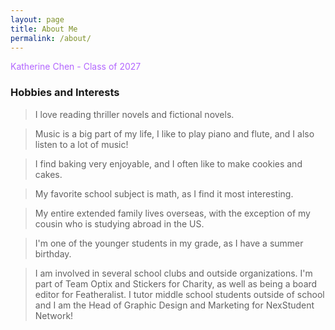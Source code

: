 ```yaml
---
layout: page
title: About Me
permalink: /about/
---
```


<span style="color:#B366FF">Katherine Chen - Class of 2027</span>

### Hobbies and Interests
> I love reading thriller novels and fictional novels. 
<p></p>

> Music is a big part of my life, I like to play piano and flute, and I also listen to a lot of music!
<p></p>

> I find baking very enjoyable, and I often like to make cookies and cakes.
<p></p>

> My favorite school subject is math, as I find it most interesting. 
<p></p>

> My entire extended family lives overseas, with the exception of my cousin who is studying abroad in the US. 
<p></p>

> I'm one of the younger students in my grade, as I have a summer birthday.
<p></p>

> I am involved in several school clubs and outside organizations. I'm part of Team Optix and Stickers for Charity, as well as being a board editor for Featheralist. I tutor middle school students outside of school and I am the Head of Graphic Design and Marketing for NexStudent Network!

<!-- Use this script to add comments to your blog posts manually -->
<script src="https://utteranc.es/client.js"
        repo="nighthawkcoders/portfolio_2025"
        issue-term="title"
        label="blogpost-comment"
        theme="github-light"
        crossorigin="anonymous"
        async>
</script>
